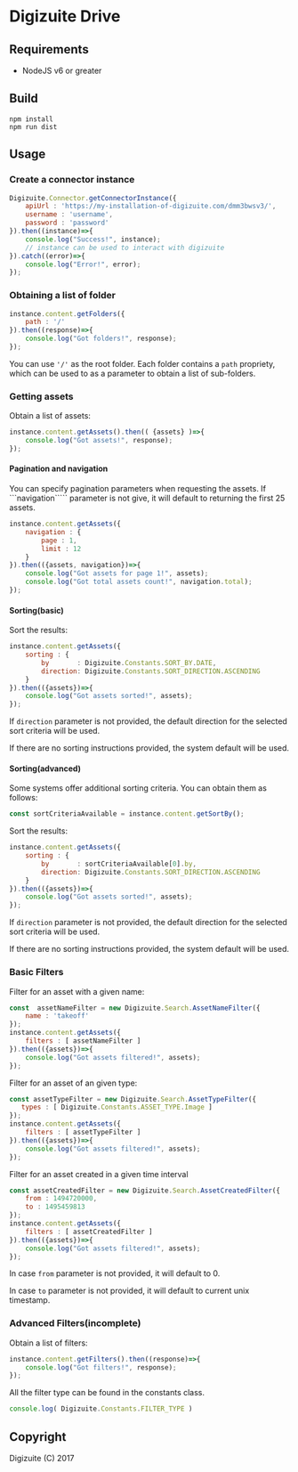 # Digizuite Drive

## Requirements
* NodeJS v6 or greater

## Build
```
npm install
npm run dist
```

## Usage

### Create a connector instance
```js
Digizuite.Connector.getConnectorInstance({
    apiUrl : 'https://my-installation-of-digizuite.com/dmm3bwsv3/',
    username : 'username',
    password : 'password'
}).then((instance)=>{
    console.log("Success!", instance);
    // instance can be used to interact with digizuite
}).catch((error)=>{
    console.log("Error!", error);
});
```
### Obtaining a list of folder
```js
instance.content.getFolders({
    path : '/'
}).then((response)=>{
    console.log("Got folders!", response);
});
```

You can use ```'/'``` as the root folder. Each folder contains a ```path``` propriety, 
which can be used to as a parameter to obtain a list of sub-folders.

### Getting assets

Obtain a list of assets: 
```js
instance.content.getAssets().then(( {assets} )=>{
    console.log("Got assets!", response);
});
```

#### Pagination and navigation
You can specify pagination parameters when requesting the assets. If ```navigation`````
parameter is not give, it will default to returning the first 25 assets.

```js
instance.content.getAssets({
    navigation : {
        page : 1,
        limit : 12
    }
}).then(({assets, navigation})=>{
    console.log("Got assets for page 1!", assets);
    console.log("Got total assets count!", navigation.total);
});
```

#### Sorting(basic)
Sort the results:
```js
instance.content.getAssets({
    sorting : {
        by       : Digizuite.Constants.SORT_BY.DATE,
        direction: Digizuite.Constants.SORT_DIRECTION.ASCENDING
    }
}).then(({assets})=>{
    console.log("Got assets sorted!", assets);
});
```

If ```direction``` parameter is not provided, the default direction for the selected sort criteria will be used.

If there are no sorting instructions provided, the system default will be used. 


#### Sorting(advanced)
Some systems offer additional sorting criteria. You can obtain them as follows:
```js
const sortCriteriaAvailable = instance.content.getSortBy();
```

Sort the results:
```js
instance.content.getAssets({
    sorting : {
        by       : sortCriteriaAvailable[0].by,
        direction: Digizuite.Constants.SORT_DIRECTION.ASCENDING
    }
}).then(({assets})=>{
    console.log("Got assets sorted!", assets);
});
```

If ```direction``` parameter is not provided, the default direction for the selected sort criteria will be used.

If there are no sorting instructions provided, the system default will be used. 


### Basic Filters

Filter for an asset with a given name:
```js
const  assetNameFilter = new Digizuite.Search.AssetNameFilter({
    name : 'takeoff'
});
instance.content.getAssets({
    filters : [ assetNameFilter ]
}).then(({assets})=>{
    console.log("Got assets filtered!", assets);
});
```

Filter for an asset of an given type:
```js
const assetTypeFilter = new Digizuite.Search.AssetTypeFilter({
   types : [ Digizuite.Constants.ASSET_TYPE.Image ]
});
instance.content.getAssets({
    filters : [ assetTypeFilter ]
}).then(({assets})=>{
    console.log("Got assets filtered!", assets);
});
```

Filter for an asset created in a given time interval
```js
const assetCreatedFilter = new Digizuite.Search.AssetCreatedFilter({
    from : 1494720000,
    to : 1495459813
});
instance.content.getAssets({
    filters : [ assetCreatedFilter ]
}).then(({assets})=>{
    console.log("Got assets filtered!", assets);
});
```

In case ```from``` parameter is not provided, it will default to 0.

In case ```to``` parameter is not provided, it will default to current unix timestamp.


### Advanced Filters(incomplete)

Obtain a list of filters: 
```js
instance.content.getFilters().then((response)=>{
    console.log("Got filters!", response);
});
```

All the filter type can be found in the constants class.
```js
console.log( Digizuite.Constants.FILTER_TYPE )
``` 

## Copyright
Digizuite (C) 2017